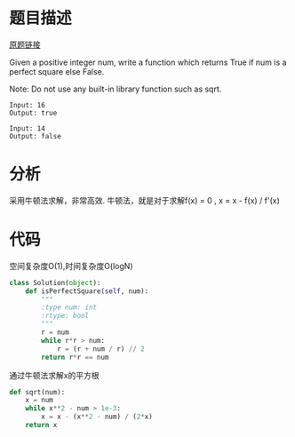 
# 题目描述
[原题链接](https://leetcode.com/problems/valid-perfect-square/)

Given a positive integer num, write a function which returns True if num is a perfect square else False.

Note: Do not use any built-in library function such as sqrt.



```
Input: 16
Output: true

Input: 14
Output: false
```

<!--more-->

# 分析
采用牛顿法求解，非常高效.
牛顿法，就是对于求解f(x) = 0 , x = x - f(x) / f'(x)

# 代码
空间复杂度O(1),时间复杂度O(logN)
```Python
class Solution(object):
    def isPerfectSquare(self, num):
        """
        :type num: int
        :rtype: bool
        """
        r = num
        while r*r > num:
            r = (r + num / r) // 2
        return r*r == num
```

通过牛顿法求解x的平方根
```Python
def sqrt(num):
    x = num
    while x**2 - num > 1e-3:
        x = x - (x**2 - num) / (2*x)
    return x
```
            